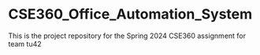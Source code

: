 # CSE360_Office_Automation_System
This is the project repository for the Spring 2024 CSE360 assignment for team tu42
